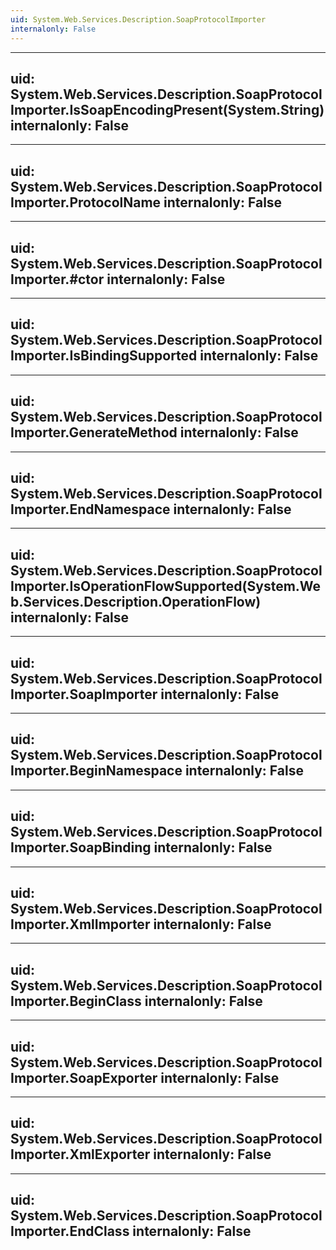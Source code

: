 ```yaml
---
uid: System.Web.Services.Description.SoapProtocolImporter
internalonly: False
---
```


---
uid: System.Web.Services.Description.SoapProtocolImporter.IsSoapEncodingPresent(System.String)
internalonly: False
---

---
uid: System.Web.Services.Description.SoapProtocolImporter.ProtocolName
internalonly: False
---

---
uid: System.Web.Services.Description.SoapProtocolImporter.#ctor
internalonly: False
---

---
uid: System.Web.Services.Description.SoapProtocolImporter.IsBindingSupported
internalonly: False
---

---
uid: System.Web.Services.Description.SoapProtocolImporter.GenerateMethod
internalonly: False
---

---
uid: System.Web.Services.Description.SoapProtocolImporter.EndNamespace
internalonly: False
---

---
uid: System.Web.Services.Description.SoapProtocolImporter.IsOperationFlowSupported(System.Web.Services.Description.OperationFlow)
internalonly: False
---

---
uid: System.Web.Services.Description.SoapProtocolImporter.SoapImporter
internalonly: False
---

---
uid: System.Web.Services.Description.SoapProtocolImporter.BeginNamespace
internalonly: False
---

---
uid: System.Web.Services.Description.SoapProtocolImporter.SoapBinding
internalonly: False
---

---
uid: System.Web.Services.Description.SoapProtocolImporter.XmlImporter
internalonly: False
---

---
uid: System.Web.Services.Description.SoapProtocolImporter.BeginClass
internalonly: False
---

---
uid: System.Web.Services.Description.SoapProtocolImporter.SoapExporter
internalonly: False
---

---
uid: System.Web.Services.Description.SoapProtocolImporter.XmlExporter
internalonly: False
---

---
uid: System.Web.Services.Description.SoapProtocolImporter.EndClass
internalonly: False
---
